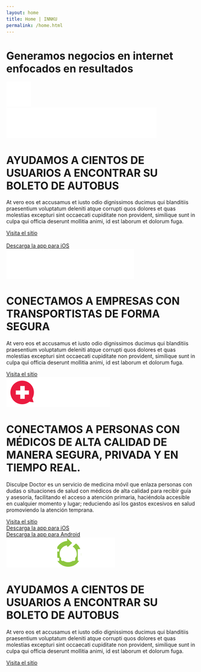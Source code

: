 ```yaml
---
layout: home
title: Home | INNKU
permalink: /home.html
---
```


<div class="row home">

  <div id="innku-projects" class="section_innku">
    <div class="col-lg-offset-3 col-lg-6 text-center title">
      <h1>Generamos negocios en internet enfocados en resultados</h1>
      <div class="divider"></div>
    </div>
    <div class="col-lg-12 arrow">
      <a href="#destiny">
        <img src="img/home/arrow.png" alt="arrow">
      </a>
    </div>
  </div>

  <div id="reserbus" class="section reserbus">
    <div id="destiny" class="info-top">
      <div class="col-lg-offset-1 col-lg-10 col-md-12 info_top_content">
        <img src="img/home/logo-reserbus.svg" alt="Reserbus" />
        <h1>AYUDAMOS A CIENTOS DE USUARIOS A ENCONTRAR SU BOLETO DE AUTOBUS</h1>
      </div>
    </div>
    <div class="info">
      <div class="col-lg-offset-1 col-lg-10 col-md-12 info_content">
        <p>At vero eos et accusamus et iusto odio dignissimos ducimus qui blanditiis praesentium voluptatum deleniti atque corrupti quos dolores et quas molestias excepturi sint occaecati cupiditate non provident, similique sunt in culpa qui officia deserunt mollitia animi, id est laborum et dolorum fuga.</p>
        <a href="http://reserbus.mx" class="btn btn-innku" role="button">Visita el sitio</a>
        <br class="visible-xs">
        <br class="visible-xs">
        <a href="http://reserbus.mx" class="btn btn-innku" role="button">Descarga la app para iOS</a>
      </div>
    </div>
  </div>

  <div id="rutanet" class="section rutanet">
    <div class="info-top">
      <div class="col-lg-offset-1 col-lg-10 col-md-12 info_top_content">
        <img src="img/home/logo-rutanet.svg" alt="Rutanet" />
        <h1>CONECTAMOS A EMPRESAS CON TRANSPORTISTAS DE FORMA SEGURA</h1>
      </div>
    </div>
    <div class="info">
      <div class="col-lg-offset-1 col-lg-10 col-md-12 info_content">
        <p>At vero eos et accusamus et iusto odio dignissimos ducimus qui blanditiis praesentium voluptatum deleniti atque corrupti quos dolores et quas molestias excepturi sint occaecati cupiditate non provident, similique sunt in culpa qui officia deserunt mollitia animi, id est laborum et dolorum fuga.</p>
        <a href="http://rutanet.com" class="btn btn-innku" role="button">Visita el sitio</a>
      </div>
    </div>
  </div>

  <div id="disculpe-doctor" class="section disculpe_dr">
    <div class="info-top">
      <div class="col-lg-offset-1 col-lg-10 col-md-12 info_top_content">
        <img src="img/home/logo-disculpe-doctor.svg" alt="Disculpe Doctor" />
        <h1>CONECTAMOS A PERSONAS CON MÉDICOS DE ALTA CALIDAD DE MANERA SEGURA, PRIVADA Y EN TIEMPO REAL.</h1>
      </div>
    </div>
    <div class="info">
      <div class="col-lg-offset-1 col-lg-10 col-md-12 info_content">
        <p>Disculpe Doctor es un servicio de medicina móvil que enlaza personas con dudas o situaciones de salud con médicos de alta calidad para recibir guía y asesoría, facilitando el acceso a atención primaria, haciéndola accesible en cualquier momento y lugar; reduciendo así los gastos excesivos en salud promoviendo la atención temprana.</p>
        <a href="http://disculpedoctor.com" class="btn btn-innku" role="button">Visita el sitio</a>
        <br class="visible-xs">
        <a href="http://disculpedoctor.com" class="btn btn-innku" role="button">Descarga la app para iOS</a>
        <br class="visible-xs">
        <a href="http://disculpedoctor.com" class="btn btn-innku" role="button">Descarga la app para Android</a>
      </div>
    </div>
  </div>

  <div id="aventones" class="section aventones">
    <div class="info-top">
      <div class="col-lg-offset-1 col-lg-10 col-md-12 info_top_content">
        <img src="img/home/logo-aventones.svg" alt="Aventones Rides" />
        <h1>AYUDAMOS A CIENTOS DE USUARIOS A ENCONTRAR SU BOLETO DE AUTOBUS</h1>
      </div>
    </div>
    <div class="info">
      <div class="col-lg-offset-1 col-lg-10 col-md-12 info_content">
        <p>At vero eos et accusamus et iusto odio dignissimos ducimus qui blanditiis praesentium voluptatum deleniti atque corrupti quos dolores et quas molestias excepturi sint occaecati cupiditate non provident, similique sunt in culpa qui officia deserunt mollitia animi, id est laborum et dolorum fuga.</p>
        <a href="http://aventones.com" class="btn btn-innku" role="button">Visita el sitio</a>
      </div>
    </div>
  </div>

</div>

